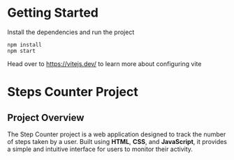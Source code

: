 # Getting Started
Install the dependencies and run the project
```
npm install
npm start
```

Head over to https://vitejs.dev/ to learn more about configuring vite
# Steps Counter Project

## Project Overview

The Step Counter project is a web application designed to track the number of steps taken by a user. Built using **HTML**, **CSS**, and **JavaScript**, it provides a simple and intuitive interface for users to monitor their activity.

